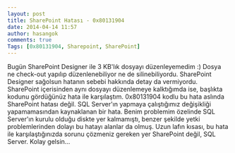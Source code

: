 ```yaml
---
layout: post
title: SharePoint Hatası - 0x80131904
date: 2014-04-14 11:57
author: hasangok
comments: true
Tags: [0x80131904, Sharepoint, SharePoint]
---
```

Bugün SharePoint Designer ile 3 KB'lık dosyayı düzenleyemedim :) Dosya ne check-out yapılıp düzenlenebiliyor ne de silinebiliyordu. SharePoint Designer sağolsun hatanın sebebi hakkında detay da vermiyordu. SharePoint içerisinden aynı dosyayı düzenlemeye kalktığımda ise, başlıkta kodunu gördüğünüz hata ile karşılaştım.
0x80131904 kodlu bu hata aslında SharePoint hatası değil. SQL Server'ın yapmaya çalıştığımız değişikliği yapamamasından kaynaklanan bir hata. Benim problemim özelinde SQL Server'ın kurulu olduğu diskte yer kalmamıştı, benzer şekilde yetki problemlerinden dolayı bu hatayı alanlar da olmuş.
Uzun lafın kısası, bu hata ile karşılaştığınızda sorunu çözmeniz gereken yer SharePoint değil, SQL Server.
Kolay gelsin...
